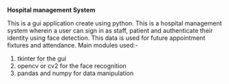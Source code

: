 **Hospital management System**

This is a gui application create using python. This is a hospital management system wherein a user can sign in as staff, patient and authenticate their identity using face detection. This data is used for future appointment fixtures and attendance.
Main modules used:-
1. tkinter for the gui
2. opencv or cv2 for the face recognition
3. pandas and numpy for data manipulation 

